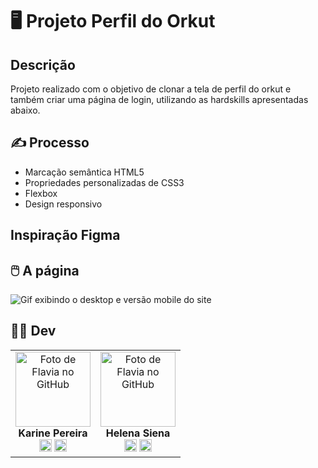 # 🖥️ Projeto Perfil do Orkut




## Descrição
Projeto realizado com o objetivo de clonar a tela de perfil do orkut e também criar uma página de login, utilizando as hardskills apresentadas abaixo.



## ✍️ Processo
- Marcação semântica HTML5
- Propriedades personalizadas de CSS3
- Flexbox  
- Design responsivo
    

## Inspiração Figma


## 🖱️ A página
<img src="src/img/designer-desktop-e-responsivo.gif" alt="Gif exibindo o desktop e versão mobile do site">    


## 👩‍💻 Dev
<table align="center">
  <tr>
    <td align="center">
      <div>
        <img src="https://avatars.githubusercontent.com/u/114251625?v=4" width="120px;" alt="Foto de Flavia no GitHub"/><br>
          <b> Karine Pereira </b><br>
            <a href="https://www.linkedin.com/in/devkarine/" alt="Linkedin"><img src="https://img.shields.io/badge/LinkedIn-0077B5?style=for-the-badge&logo=linkedin&logoColor=white"/ height="20"></a>
            <a href="https://github.com/devkarine" alt="Linkedin"><img src="https://img.shields.io/badge/GitHub-100000?style=for-the-badge&logo=github&logoColor=white" height="20"></a>
      </div>
    </td>

  <td align="center">
      <div>
        <img src="https://avatars.githubusercontent.com/u/120384308?v=4" width="120px;" alt="Foto de Flavia no GitHub"/><br>
          <b> Helena Siena </b><br>
            <a href="https://www.linkedin.com/in/helena-siena-150428237/" alt="Linkedin"><img src="https://img.shields.io/badge/LinkedIn-0077B5?style=for-the-badge&logo=linkedin&logoColor=white" height="20"></a>
            <a href="https://github.com/HelenaSiena" alt="GitHub"><img src="https://img.shields.io/badge/GitHub-100000?style=for-the-badge&logo=github&logoColor=white" height="20"></a>
      </div>
    </td>

  </tr>
</table>